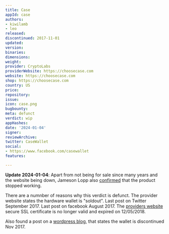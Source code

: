 ```yaml
---
title: Case
appId: case
authors:
- kiwilamb
- leo
released: 
discontinued: 2017-11-01
updated: 
version: 
binaries: 
dimensions: 
weight: 
provider: CryptoLabs
providerWebsite: https://choosecase.com
website: https://choosecase.com
shop: https://choosecase.com
country: US
price: 
repository: 
issue: 
icon: case.png
bugbounty: 
meta: defunct
verdict: wip
appHashes: 
date: '2024-01-04'
signer: 
reviewArchive: 
twitter: CaseWallet
social:
- https://www.facebook.com/casewallet
features: 

---
```


**Update 2024-01-04**: Apart from not being for sale since many years and the
website being down, Jameson Lopp also
[confirmed](https://njump.me/nevent1qqsq8ep69vrvud93a5ymwhm33zkgsu9y7xshaq9dy56g6hy3e5gshycpz3mhxue69uhhyetvv9ujuerpd46hxtnfdupzpaegm8nwwpyrtrnsjv84efjtp9mhpkvfenvxs487vx8d48y28qgxqvzqqqqqqysfukml)
that the product stopped working.

There are a numnber of reasons why this verdict is defunct.
The provider website states the hardware wallet is "soldout".
Last post on Twitter September 2017.
Last post on facebook August 2017.
The [providers website](https://choosecase.com) secure SSL certificate is no longer valid and expired on 12/05/2018.

Also found a post on a [wordpress blog](https://choosecase.wordpress.com/), that states the wallet is discontinued Nov 2017.
